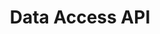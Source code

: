 ---
title: Data Access API
description: Access and download ingested dataset files.
openAPISpec: https://raw.githubusercontent.com/AdobeDocs/experience-platform-apis/main/src/swagger-specs/data-access.yaml
keywords: 
  - Experience Platform
  - API Documentation
  - JavaScript
--- 
